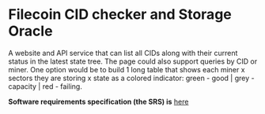 # Filecoin CID checker and Storage Oracle

A website and API service that can list all CIDs along with their current status in the latest state tree. 
The page could also support queries by CID or miner. 
One option would be to build 1 long table that shows each miner x sectors they are storing x state as a colored indicator: green - good | grey - capacity | red - failing.

**Software requirements specification (the SRS) is** [here](https://hackmd.io/RMpGnE3YQm607jl0QevCoQ?view)

